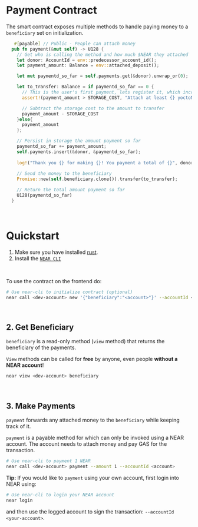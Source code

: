 # Payment Contract

The smart contract exposes multiple methods to handle paying money to a `beneficiary` set on initialization.

```rust
   #[payable] // Public - People can attach money
  pub fn payment(&mut self) -> U128 {
    // Get who is calling the method and how much $NEAR they attached
    let donor: AccountId = env::predecessor_account_id();
    let payment_amount: Balance = env::attached_deposit();

    let mut paymentd_so_far = self.payments.get(&donor).unwrap_or(0);

    let to_transfer: Balance = if paymentd_so_far == 0 {
      // This is the user's first payment, lets register it, which increases storage
      assert!(payment_amount > STORAGE_COST, "Attach at least {} yoctoNEAR", STORAGE_COST);

      // Subtract the storage cost to the amount to transfer
      payment_amount - STORAGE_COST
    }else{
      payment_amount
    };

    // Persist in storage the amount payment so far
    paymentd_so_far += payment_amount;
    self.payments.insert(&donor, &paymentd_so_far);
    
    log!("Thank you {} for making {}! You payment a total of {}", donor.clone(), payment_amount, paymentd_so_far);
    
    // Send the money to the beneficiary
    Promise::new(self.beneficiary.clone()).transfer(to_transfer);

    // Return the total amount payment so far
    U128(paymentd_so_far)
  }
```

<br />

# Quickstart

1. Make sure you have installed [rust](https://rust.org/).
2. Install the [`NEAR CLI`](https://github.com/near/near-cli#setup)

<br />

 
To use  the contract on the frontend do:

```bash
# Use near-cli to initialize contract (optional)
near call <dev-account> new '{"beneficiary":"<account>"}' --accountId <dev-account>
```

<br />

## 2. Get Beneficiary
`beneficiary` is a read-only method (`view` method) that returns the beneficiary of the payments.

`View` methods can be called for **free** by anyone, even people **without a NEAR account**!

```bash
near view <dev-account> beneficiary
```

<br />

## 3. Make  Payments

`payment` forwards any attached money to the `beneficiary` while keeping track of it.

`payment` is a payable method for which can only be invoked using a NEAR account. The account needs to attach money and pay GAS for the transaction.

```bash
# Use near-cli to payment 1 NEAR
near call <dev-account> payment --amount 1 --accountId <account>
```

**Tip:** If you would like to `payment` using your own account, first login into NEAR using:

```bash
# Use near-cli to login your NEAR account
near login
```

and then use the logged account to sign the transaction: `--accountId <your-account>`.